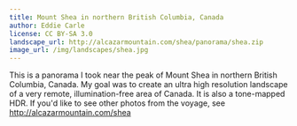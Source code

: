 ```yaml
---
title: Mount Shea in northern British Columbia, Canada
author: Eddie Carle
license: CC BY-SA 3.0
landscape_url: http://alcazarmountain.com/shea/panorama/shea.zip
image_url: /img/landscapes/shea.jpg
---
```

This is a panorama I took near the peak of Mount Shea in northern British Columbia, Canada. My goal was to create an ultra high resolution landscape of a very remote, illumination-free area of Canada. It is also a tone-mapped HDR. If you'd like to see other photos from the voyage, see http://alcazarmountain.com/shea